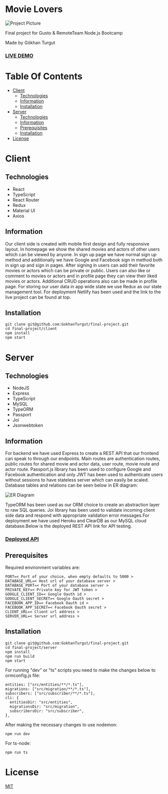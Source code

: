 # Movie Lovers

![Project Picture](https://i.ibb.co/2n9Q59k/movie-lovers.png)

Final project for Gusto &amp; RemoteTeam Node.js Bootcamp

Made by Gökhan Turgut

### [LIVE DEMO](https://hopeful-poitras-d26fa4.netlify.app/)

# Table Of Contents


- [Client](#client)
  - [Technologies](#technologies)
  - [Information](#information)
  - [Installation](#installation)
- [Server](#server)
  - [Technologies](#technologies-1)
  - [Information](#information-1)
  - [Prerequisites](#prerequisites)
  - [Installation](#installation-1)
- [License](#license)

# Client

## Technologies

- React
- TypeScript
- React Router
- Redux
- Material UI
- Axios

## Information

Our client side is created with mobile first design and fully responsive layout.
In homepage we show the shared movies and actors of other users which can be viewed by anyone. In sign up page we have normal sign up method and additionally we have Google and Facebook sign in method both in sign up and sign in pages. After signing in users can add their favorite movies or actors which can be private or public. Users can also like or comment to movies or actors and in profile page they can view their liked movies or actors. Additional CRUD operations also can be made in profile page. For storing our user data in app wide state we use Redux as our state management tool. For deployment Netlify has been used and the link to the live project can be found at top.

## Installation

```
git clone git@github.com:GokhanTurgut/final-project.git
cd final-project/client
npm install
npm start
```

# Server

## Technologies

- NodeJS
- Express
- TypeScript
- MySQL
- TypeORM
- Passport
- Joi
- Jsonwebtoken

## Information

For backend we have used Express to create a REST API that our frontend can speak to through our endpoints. Main routes are authentication routes, public routes for shared movie and actor data, user route, movie route and actor route. Passport.js library has been used to configure Google and Facebook authentication and only JWT has been used to authenticate users without sessions to have stateless server which can easily be scaled.
Database tables and relations can be seen below in ER diagram:

![ER Diagram](https://i.ibb.co/XSbYCQ4/database-er-diagram.png)

TypeORM has been used as our ORM choice to create an abstraction layer to raw SQL queries. Joi library has been used to validate incoming client side data and respond with appropriate validation error messages.For deployment we have used Heroku and ClearDB as our MySQL cloud database.Below is the deployed REST API link for API testing.

### [Deployed API](https://gusto-movie.herokuapp.com/)

## Prerequisites

Required environment variables are:

```
PORT=< Port of your choice, when empty defaults to 5000 >
DATABASE_URL=< Host url of your database server >
DATABASE_PORT=< Port of your database server >
PRIVATE_KEY=< Private key for JWT token >
GOOGLE_CLIENT_ID=< Google Oauth id >
GOOGLE_CLIENT_SECRET=< Google Oauth secret >
FACEBOOK_APP_ID=< Facebook Oauth id >
FACEBOOK_APP_SECRET=< Facebook Oauth secret >
CLIENT_URL=< Client url address >
SERVER_URL=< Server url address >
```

## Installation

```
git clone git@github.com:GokhanTurgut/final-project.git
cd final-project/server
npm install
npm run build
npm start
```

For running "dev" or "ts" scripts you need to make the changes below to ormconfig.js file:

```
entities: ["src/entities/**/*.ts"],
migrations: ["src/migration/**/*.ts"],
subscribers: ["src/subscriber/**/*.ts"],
cli: {
  entitiesDir: "src/entities",
  migrationsDir: "src/migration",
  subscribersDir: "src/subscriber",
},
```

After making the necessary changes to use nodemon:

```
npm run dev
```

For ts-node:

```
npm run ts
```

# License

[MIT](./LICENSE)
